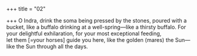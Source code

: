 +++
title = "02"

+++
O Indra, drink the soma being pressed by the stones, poured with a  bucket, like a buffalo drinking at a well-spring—like a thirsty buffalo. For your delightful exhilaration, for your most exceptional feeding,  
let them [=your horses] guide you here, like the golden (mares) the Sun— like the Sun through all the days.  